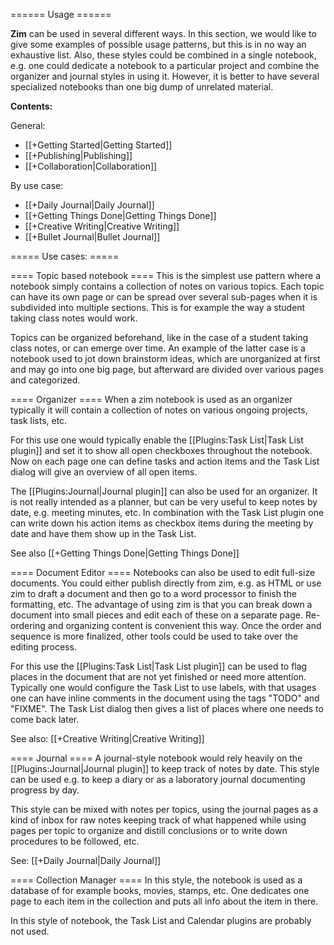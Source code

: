====== Usage ======

**Zim** can be used in several different ways. In this section, we would like to give some examples of possible usage patterns, but this is in no way an exhaustive list. Also, these styles could be combined in a single notebook, e.g. one could dedicate a notebook to a particular project and combine the organizer and journal styles in using it. However, it is better to have several specialized notebooks than one big dump of unrelated material.

**Contents:**

General:
* [[+Getting Started|Getting Started]]
* [[+Publishing|Publishing]]
* [[+Collaboration|Collaboration]]

By use case:
* [[+Daily Journal|Daily Journal]]
* [[+Getting Things Done|Getting Things Done]]
* [[+Creative Writing|Creative Writing]]
* [[+Bullet Journal|Bullet Journal]]


===== Use cases: =====

==== Topic based notebook ====
This is the simplest use pattern where a notebook simply contains a collection of notes on various topics. Each topic can have its own page or can be spread over several sub-pages when it is subdivided into multiple sections. This is for example the way a student taking class notes would work.

Topics can be organized beforehand, like in the case of a student taking class notes, or can emerge over time. An example of the latter case is a notebook used to jot down brainstorm ideas, which are unorganized at first and may go into one big page, but afterward are divided over various pages and categorized.

==== Organizer ====
When a zim notebook is used as an organizer typically it will contain a collection of notes on various ongoing projects, task lists, etc.

For this use one would typically enable the [[Plugins:Task List|Task List plugin]] and set it to show all open checkboxes throughout the notebook. Now on each page one can define tasks and action items and the Task List dialog will give an overview of all open items.

The [[Plugins:Journal|Journal plugin]] can also be used for an organizer. It is not really intended as a planner, but can be very useful to keep notes by date, e.g. meeting minutes, etc. In combination with the Task List plugin one can write down his action items as checkbox items during the meeting by date and have them show up in the Task List.

See also [[+Getting Things Done|Getting Things Done]]

==== Document Editor ====
Notebooks can also be used to edit full-size documents. You could either publish directly from zim, e.g. as HTML or use zim to draft a document and then go to a word processor to finish the formatting, etc. The advantage of using zim is that you can break down a document into small pieces and edit each of these on a separate page. Re-ordering and organizing content is convenient this way. Once the order and sequence is more finalized, other tools could be used to take over the editing process.

For this use the [[Plugins:Task List|Task List plugin]] can be used to flag places in the document that are not yet finished or need more attention. Typically one would configure the Task List to use labels, with that usages one can have inline comments in the document using the tags "TODO" and "FIXME". The Task List dialog then gives a list of places where one needs to come back later.

See also: [[+Creative Writing|Creative Writing]]

==== Journal ====
A journal-style notebook would rely heavily on the [[Plugins:Journal|Journal plugin]] to keep track of notes by date. This style can be used e.g. to keep a diary or as a laboratory journal documenting progress by day.

This style can be mixed with notes per topics, using the journal pages as a kind of inbox for raw notes keeping track of what happened while using pages per topic to organize and distill conclusions or to write down procedures to be followed, etc.

See: [[+Daily Journal|Daily Journal]]

==== Collection Manager ====
In this style, the notebook is used as a database of for example books, movies, stamps, etc. One dedicates one page to each item in the collection and puts all info about the item in there.

In this style of notebook, the Task List and Calendar plugins are probably not used.
